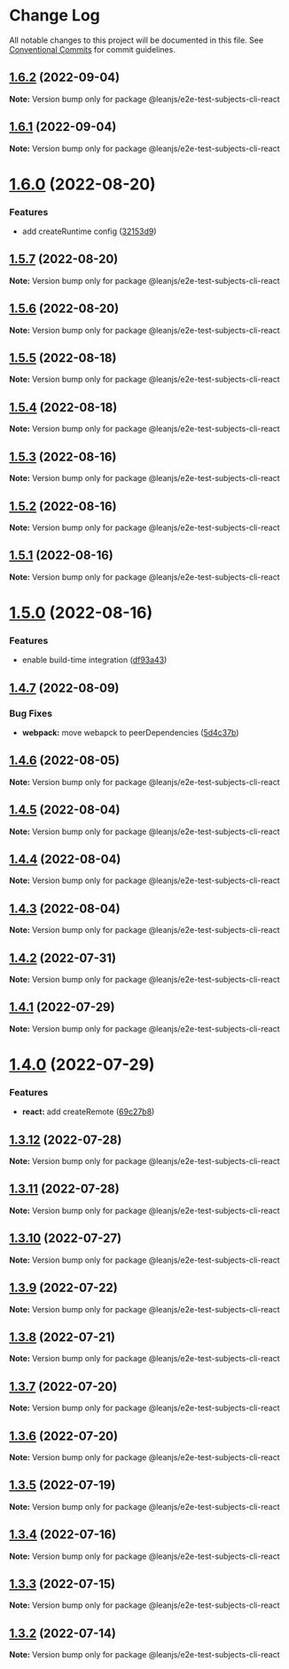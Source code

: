 # Change Log

All notable changes to this project will be documented in this file.
See [Conventional Commits](https://conventionalcommits.org) for commit guidelines.

## [1.6.2](https://github.com/leanjs/leanjs/compare/@leanjs/e2e-test-subjects-cli-react@1.6.1...@leanjs/e2e-test-subjects-cli-react@1.6.2) (2022-09-04)

**Note:** Version bump only for package @leanjs/e2e-test-subjects-cli-react





## [1.6.1](https://github.com/leanjs/leanjs/compare/@leanjs/e2e-test-subjects-cli-react@1.6.0...@leanjs/e2e-test-subjects-cli-react@1.6.1) (2022-09-04)

**Note:** Version bump only for package @leanjs/e2e-test-subjects-cli-react





# [1.6.0](https://github.com/leanjs/leanjs/compare/@leanjs/e2e-test-subjects-cli-react@1.5.7...@leanjs/e2e-test-subjects-cli-react@1.6.0) (2022-08-20)


### Features

* add createRuntime config ([32153d9](https://github.com/leanjs/leanjs/commit/32153d92e4a5ea436f597f3af7a09972d003820b))





## [1.5.7](https://github.com/leanjs/leanjs/compare/@leanjs/e2e-test-subjects-cli-react@1.5.6...@leanjs/e2e-test-subjects-cli-react@1.5.7) (2022-08-20)

**Note:** Version bump only for package @leanjs/e2e-test-subjects-cli-react





## [1.5.6](https://github.com/leanjs/leanjs/compare/@leanjs/e2e-test-subjects-cli-react@1.5.5...@leanjs/e2e-test-subjects-cli-react@1.5.6) (2022-08-20)

**Note:** Version bump only for package @leanjs/e2e-test-subjects-cli-react





## [1.5.5](https://github.com/leanjs/leanjs/compare/@leanjs/e2e-test-subjects-cli-react@1.5.4...@leanjs/e2e-test-subjects-cli-react@1.5.5) (2022-08-18)

**Note:** Version bump only for package @leanjs/e2e-test-subjects-cli-react





## [1.5.4](https://github.com/leanjs/leanjs/compare/@leanjs/e2e-test-subjects-cli-react@1.5.3...@leanjs/e2e-test-subjects-cli-react@1.5.4) (2022-08-18)

**Note:** Version bump only for package @leanjs/e2e-test-subjects-cli-react





## [1.5.3](https://github.com/leanjs/leanjs/compare/@leanjs/e2e-test-subjects-cli-react@1.5.2...@leanjs/e2e-test-subjects-cli-react@1.5.3) (2022-08-16)

**Note:** Version bump only for package @leanjs/e2e-test-subjects-cli-react





## [1.5.2](https://github.com/leanjs/leanjs/compare/@leanjs/e2e-test-subjects-cli-react@1.5.1...@leanjs/e2e-test-subjects-cli-react@1.5.2) (2022-08-16)

**Note:** Version bump only for package @leanjs/e2e-test-subjects-cli-react





## [1.5.1](https://github.com/leanjs/leanjs/compare/@leanjs/e2e-test-subjects-cli-react@1.5.0...@leanjs/e2e-test-subjects-cli-react@1.5.1) (2022-08-16)

**Note:** Version bump only for package @leanjs/e2e-test-subjects-cli-react





# [1.5.0](https://github.com/leanjs/leanjs/compare/@leanjs/e2e-test-subjects-cli-react@1.4.7...@leanjs/e2e-test-subjects-cli-react@1.5.0) (2022-08-16)


### Features

* enable build-time integration ([df93a43](https://github.com/leanjs/leanjs/commit/df93a433f869a659ace4fb1388608fdd415071b0))





## [1.4.7](https://github.com/leanjs/leanjs/compare/@leanjs/e2e-test-subjects-cli-react@1.4.6...@leanjs/e2e-test-subjects-cli-react@1.4.7) (2022-08-09)


### Bug Fixes

* **webpack:** move webapck to peerDependencies ([5d4c37b](https://github.com/leanjs/leanjs/commit/5d4c37bde96240a8056c9fb6dfafb9d4f082eb3b))





## [1.4.6](https://github.com/leanjs/leanjs/compare/@leanjs/e2e-test-subjects-cli-react@1.4.5...@leanjs/e2e-test-subjects-cli-react@1.4.6) (2022-08-05)

**Note:** Version bump only for package @leanjs/e2e-test-subjects-cli-react





## [1.4.5](https://github.com/leanjs/leanjs/compare/@leanjs/e2e-test-subjects-cli-react@1.4.4...@leanjs/e2e-test-subjects-cli-react@1.4.5) (2022-08-04)

**Note:** Version bump only for package @leanjs/e2e-test-subjects-cli-react





## [1.4.4](https://github.com/leanjs/leanjs/compare/@leanjs/e2e-test-subjects-cli-react@1.4.3...@leanjs/e2e-test-subjects-cli-react@1.4.4) (2022-08-04)

**Note:** Version bump only for package @leanjs/e2e-test-subjects-cli-react





## [1.4.3](https://github.com/leanjs/leanjs/compare/@leanjs/e2e-test-subjects-cli-react@1.4.2...@leanjs/e2e-test-subjects-cli-react@1.4.3) (2022-08-04)

**Note:** Version bump only for package @leanjs/e2e-test-subjects-cli-react





## [1.4.2](https://github.com/leanjs/leanjs/compare/@leanjs/e2e-test-subjects-cli-react@1.4.1...@leanjs/e2e-test-subjects-cli-react@1.4.2) (2022-07-31)

**Note:** Version bump only for package @leanjs/e2e-test-subjects-cli-react





## [1.4.1](https://github.com/leanjs/leanjs/compare/@leanjs/e2e-test-subjects-cli-react@1.4.0...@leanjs/e2e-test-subjects-cli-react@1.4.1) (2022-07-29)

**Note:** Version bump only for package @leanjs/e2e-test-subjects-cli-react





# [1.4.0](https://github.com/leanjs/leanjs/compare/@leanjs/e2e-test-subjects-cli-react@1.3.12...@leanjs/e2e-test-subjects-cli-react@1.4.0) (2022-07-29)


### Features

* **react:** add createRemote ([69c27b8](https://github.com/leanjs/leanjs/commit/69c27b80d5e4faa7fdb7dbed29c9b315676a46f2))





## [1.3.12](https://github.com/leanjs/leanjs/compare/@leanjs/e2e-test-subjects-cli-react@1.3.11...@leanjs/e2e-test-subjects-cli-react@1.3.12) (2022-07-28)

**Note:** Version bump only for package @leanjs/e2e-test-subjects-cli-react





## [1.3.11](https://github.com/leanjs/leanjs/compare/@leanjs/e2e-test-subjects-cli-react@1.3.10...@leanjs/e2e-test-subjects-cli-react@1.3.11) (2022-07-28)

**Note:** Version bump only for package @leanjs/e2e-test-subjects-cli-react





## [1.3.10](https://github.com/leanjs/leanjs/compare/@leanjs/e2e-test-subjects-cli-react@1.3.9...@leanjs/e2e-test-subjects-cli-react@1.3.10) (2022-07-27)

**Note:** Version bump only for package @leanjs/e2e-test-subjects-cli-react





## [1.3.9](https://github.com/leanjs/leanjs/compare/@leanjs/e2e-test-subjects-cli-react@1.3.8...@leanjs/e2e-test-subjects-cli-react@1.3.9) (2022-07-22)

**Note:** Version bump only for package @leanjs/e2e-test-subjects-cli-react





## [1.3.8](https://github.com/leanjs/leanjs/compare/@leanjs/e2e-test-subjects-cli-react@1.3.7...@leanjs/e2e-test-subjects-cli-react@1.3.8) (2022-07-21)

**Note:** Version bump only for package @leanjs/e2e-test-subjects-cli-react





## [1.3.7](https://github.com/leanjs/leanjs/compare/@leanjs/e2e-test-subjects-cli-react@1.3.6...@leanjs/e2e-test-subjects-cli-react@1.3.7) (2022-07-20)

**Note:** Version bump only for package @leanjs/e2e-test-subjects-cli-react





## [1.3.6](https://github.com/leanjs/leanjs/compare/@leanjs/e2e-test-subjects-cli-react@1.3.5...@leanjs/e2e-test-subjects-cli-react@1.3.6) (2022-07-20)

**Note:** Version bump only for package @leanjs/e2e-test-subjects-cli-react





## [1.3.5](https://github.com/leanjs/leanjs/compare/@leanjs/e2e-test-subjects-cli-react@1.3.4...@leanjs/e2e-test-subjects-cli-react@1.3.5) (2022-07-19)

**Note:** Version bump only for package @leanjs/e2e-test-subjects-cli-react





## [1.3.4](https://github.com/leanjs/leanjs/compare/@leanjs/e2e-test-subjects-cli-react@1.3.3...@leanjs/e2e-test-subjects-cli-react@1.3.4) (2022-07-16)

**Note:** Version bump only for package @leanjs/e2e-test-subjects-cli-react





## [1.3.3](https://github.com/leanjs/leanjs/compare/@leanjs/e2e-test-subjects-cli-react@1.3.2...@leanjs/e2e-test-subjects-cli-react@1.3.3) (2022-07-15)

**Note:** Version bump only for package @leanjs/e2e-test-subjects-cli-react





## [1.3.2](https://github.com/leanjs/leanjs/compare/@leanjs/e2e-test-subjects-cli-react@1.3.1...@leanjs/e2e-test-subjects-cli-react@1.3.2) (2022-07-14)

**Note:** Version bump only for package @leanjs/e2e-test-subjects-cli-react
